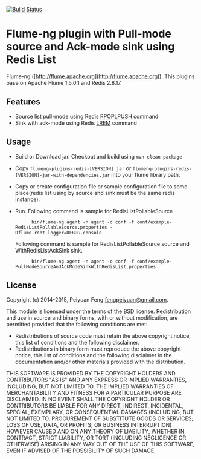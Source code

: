 [![Build Status](https://travis-ci.org/fengpeiyuan/flumeng-plugins-redis.png)](https://travis-ci.org/fengpeiyuan/flumeng-plugins-redis)
# Flume-ng plugin with Pull-mode source and Ack-mode sink using Redis List

Flume-ng ([http://flume.apache.org](http://flume.apache.org)). This plugins base on Apache Flume 1.5.0.1 and
Redis 2.8.17.

## Features

* Source list pull-mode using Redis [RPOPLPUSH](http://redisdoc.com/list/rpoplpush.html) command
* Sink with ack-mode using Redis [LREM](http://redis.io/commands/lrem) command

## Usage

* Build or Download jar.
     Checkout and build using ```mvn clean package```
* Copy ```flumeng-plugins-redis-[VERSION].jar``` or ```flumeng-plugins-redis-[VERSION]-jar-with-dependencies.jar``` into your flume
   library path. 
* Copy or create configuration file or sample configuration file to some place(redis list using by source and sink must be the same redis instance).
* Run.
	 Following commend is sample for RedisListPollableSource
	
			bin/flume-ng agent -n agent -c conf -f conf/example-RedisListPollableSource.properties -Dflume.root.logger=DEBUG,console

	 Following command is sample for RedisListPollableSource source and WithRedisListAckSink sink.

			bin/flume-ng agent -n agent -c conf -f conf/example-PullModeSourceAndAckModeSinkWithRedisList.properties

## License

Copyright (c) 2014-2015, Peiyuan Feng <fengpeiyuan@gmail.com>.

This module is licensed under the terms of the BSD license.
Redistribution and use in source and binary forms, with or without
modification, are permitted provided that the following conditions
are met:

* Redistributions of source code must retain the above copyright notice, this list of conditions and the following disclaimer.
* Redistributions in binary form must reproduce the above copyright notice, this list of conditions and the following disclaimer in the documentation and/or other materials provided with the distribution.

THIS SOFTWARE IS PROVIDED BY THE COPYRIGHT HOLDERS AND CONTRIBUTORS
"AS IS" AND ANY EXPRESS OR IMPLIED WARRANTIES, INCLUDING, BUT NOT
LIMITED TO, THE IMPLIED WARRANTIES OF MERCHANTABILITY AND FITNESS FOR
A PARTICULAR PURPOSE ARE DISCLAIMED. IN NO EVENT SHALL THE COPYRIGHT
HOLDER OR CONTRIBUTORS BE LIABLE FOR ANY DIRECT, INDIRECT, INCIDENTAL,
SPECIAL, EXEMPLARY, OR CONSEQUENTIAL DAMAGES (INCLUDING, BUT NOT LIMITED
TO, PROCUREMENT OF SUBSTITUTE GOODS OR SERVICES; LOSS OF USE, DATA, OR
PROFITS; OR BUSINESS INTERRUPTION) HOWEVER CAUSED AND ON ANY THEORY OF
LIABILITY, WHETHER IN CONTRACT, STRICT LIABILITY, OR TORT (INCLUDING
NEGLIGENCE OR OTHERWISE) ARISING IN ANY WAY OUT OF THE USE OF THIS
SOFTWARE, EVEN IF ADVISED OF THE POSSIBILITY OF SUCH DAMAGE.
